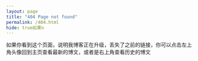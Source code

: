 ```yaml
---
layout: page
title: "404 Page not found"
permalink: /404.html
hide: true如果n
---
```


 如果你看到这个页面，说明我博客正在升级，丢失了之前的链接，你可以点击左上角头像回到主页查看最新的博文，或者是右上角查看历史的博文

